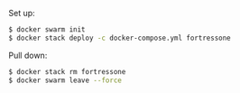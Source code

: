 Set up:

```sh
$ docker swarm init
$ docker stack deploy -c docker-compose.yml fortressone
```

Pull down:

```sh
$ docker stack rm fortressone
$ docker swarm leave --force
```
